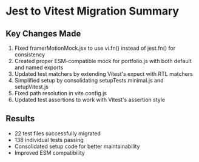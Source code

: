 # Jest to Vitest Migration Summary

## Key Changes Made

1. Fixed framerMotionMock.jsx to use vi.fn() instead of jest.fn() for consistency
2. Created proper ESM-compatible mock for portfolio.js with both default and named exports
3. Updated test matchers by extending Vitest's expect with RTL matchers
4. Simplified setup by consolidating setupTests.minimal.js and setupVitest.js
5. Fixed path resolution in vite.config.js
6. Updated test assertions to work with Vitest's assertion style

## Results

- 22 test files successfully migrated
- 138 individual tests passing
- Consolidated setup code for better maintainability
- Improved ESM compatibility
